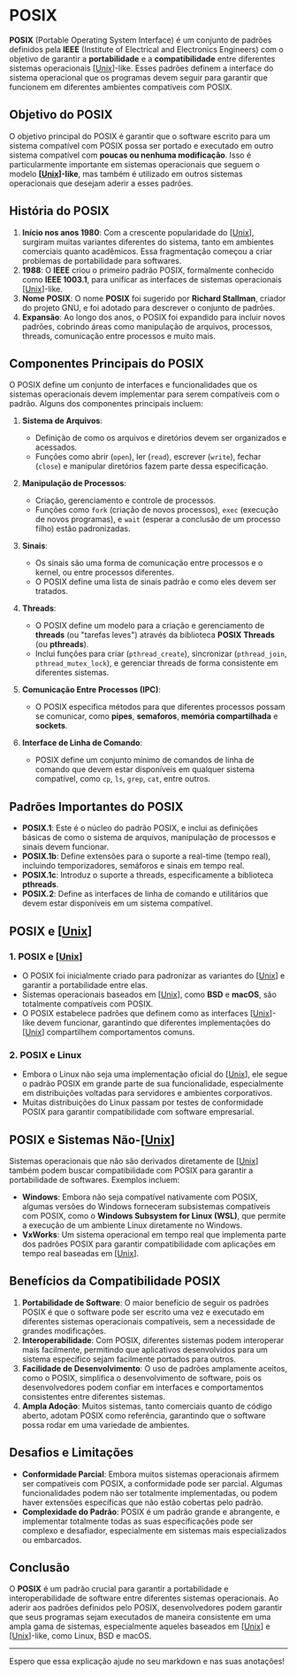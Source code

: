 # POSIX

**POSIX** (Portable Operating System Interface) é um conjunto de padrões definidos pela **IEEE** (Institute of Electrical and Electronics Engineers) com o objetivo de garantir a **portabilidade** e a **compatibilidade** entre diferentes sistemas operacionais [[Unix]]-like. Esses padrões definem a interface do sistema operacional que os programas devem seguir para garantir que funcionem em diferentes ambientes compatíveis com POSIX.

## Objetivo do POSIX

O objetivo principal do POSIX é garantir que o software escrito para um sistema compatível com POSIX possa ser portado e executado em outro sistema compatível com **poucas ou nenhuma modificação**. Isso é particularmente importante em sistemas operacionais que seguem o modelo **[[Unix]]-like**, mas também é utilizado em outros sistemas operacionais que desejam aderir a esses padrões.

## História do POSIX

1. **Início nos anos 1980**: Com a crescente popularidade do [[Unix]], surgiram muitas variantes diferentes do sistema, tanto em ambientes comerciais quanto acadêmicos. Essa fragmentação começou a criar problemas de portabilidade para softwares.
2. **1988**: O **IEEE** criou o primeiro padrão POSIX, formalmente conhecido como **IEEE 1003.1**, para unificar as interfaces de sistemas operacionais [[Unix]]-like.
3. **Nome POSIX**: O nome **POSIX** foi sugerido por **Richard Stallman**, criador do projeto GNU, e foi adotado para descrever o conjunto de padrões.
4. **Expansão**: Ao longo dos anos, o POSIX foi expandido para incluir novos padrões, cobrindo áreas como manipulação de arquivos, processos, threads, comunicação entre processos e muito mais.

## Componentes Principais do POSIX

O POSIX define um conjunto de interfaces e funcionalidades que os sistemas operacionais devem implementar para serem compatíveis com o padrão. Alguns dos componentes principais incluem:

1. **Sistema de Arquivos**:

   - Definição de como os arquivos e diretórios devem ser organizados e acessados.
   - Funções como abrir (`open`), ler (`read`), escrever (`write`), fechar (`close`) e manipular diretórios fazem parte dessa especificação.
2. **Manipulação de Processos**:

   - Criação, gerenciamento e controle de processos.
   - Funções como `fork` (criação de novos processos), `exec` (execução de novos programas), e `wait` (esperar a conclusão de um processo filho) estão padronizadas.
3. **Sinais**:

   - Os sinais são uma forma de comunicação entre processos e o kernel, ou entre processos diferentes.
   - O POSIX define uma lista de sinais padrão e como eles devem ser tratados.
4. **Threads**:

   - O POSIX define um modelo para a criação e gerenciamento de **threads** (ou "tarefas leves") através da biblioteca **POSIX Threads** (ou **pthreads**).
   - Inclui funções para criar (`pthread_create`), sincronizar (`pthread_join`, `pthread_mutex_lock`), e gerenciar threads de forma consistente em diferentes sistemas.
5. **Comunicação Entre Processos (IPC)**:

   - O POSIX especifica métodos para que diferentes processos possam se comunicar, como **pipes**, **semaforos**, **memória compartilhada** e **sockets**.
6. **Interface de Linha de Comando**:

   - POSIX define um conjunto mínimo de comandos de linha de comando que devem estar disponíveis em qualquer sistema compatível, como `cp`, `ls`, `grep`, `cat`, entre outros.

## Padrões Importantes do POSIX

- **POSIX.1**: Este é o núcleo do padrão POSIX, e inclui as definições básicas de como o sistema de arquivos, manipulação de processos e sinais devem funcionar.
- **POSIX.1b**: Define extensões para o suporte a real-time (tempo real), incluindo temporizadores, semáforos e sinais em tempo real.
- **POSIX.1c**: Introduz o suporte a threads, especificamente a biblioteca **pthreads**.
- **POSIX.2**: Define as interfaces de linha de comando e utilitários que devem estar disponíveis em um sistema compatível.

## POSIX e [[Unix]]

### 1. **POSIX e [[Unix]]**

- O POSIX foi inicialmente criado para padronizar as variantes do [[Unix]] e garantir a portabilidade entre elas.
- Sistemas operacionais baseados em [[Unix]], como **BSD** e **macOS**, são totalmente compatíveis com POSIX.
- O POSIX estabelece padrões que definem como as interfaces [[Unix]]-like devem funcionar, garantindo que diferentes implementações do [[Unix]] compartilhem comportamentos comuns.

### 2. **POSIX e Linux**

- Embora o Linux não seja uma implementação oficial do [[Unix]], ele segue o padrão POSIX em grande parte de sua funcionalidade, especialmente em distribuições voltadas para servidores e ambientes corporativos.
- Muitas distribuições do Linux passam por testes de conformidade POSIX para garantir compatibilidade com software empresarial.

## POSIX e Sistemas Não-[[Unix]]

Sistemas operacionais que não são derivados diretamente de [[Unix]] também podem buscar compatibilidade com POSIX para garantir a portabilidade de softwares. Exemplos incluem:

- **Windows**: Embora não seja compatível nativamente com POSIX, algumas versões do Windows forneceram subsistemas compatíveis com POSIX, como o **Windows Subsystem for Linux (WSL)**, que permite a execução de um ambiente Linux diretamente no Windows.
- **VxWorks**: Um sistema operacional em tempo real que implementa parte dos padrões POSIX para garantir compatibilidade com aplicações em tempo real baseadas em [[Unix]].

## Benefícios da Compatibilidade POSIX

1. **Portabilidade de Software**: O maior benefício de seguir os padrões POSIX é que o software pode ser escrito uma vez e executado em diferentes sistemas operacionais compatíveis, sem a necessidade de grandes modificações.
2. **Interoperabilidade**: Com POSIX, diferentes sistemas podem interoperar mais facilmente, permitindo que aplicativos desenvolvidos para um sistema específico sejam facilmente portados para outros.
3. **Facilidade de Desenvolvimento**: O uso de padrões amplamente aceitos, como o POSIX, simplifica o desenvolvimento de software, pois os desenvolvedores podem confiar em interfaces e comportamentos consistentes entre diferentes sistemas.
4. **Ampla Adoção**: Muitos sistemas, tanto comerciais quanto de código aberto, adotam POSIX como referência, garantindo que o software possa rodar em uma variedade de ambientes.

## Desafios e Limitações

- **Conformidade Parcial**: Embora muitos sistemas operacionais afirmem ser compatíveis com POSIX, a conformidade pode ser parcial. Algumas funcionalidades podem não ser totalmente implementadas, ou podem haver extensões específicas que não estão cobertas pelo padrão.
- **Complexidade do Padrão**: POSIX é um padrão grande e abrangente, e implementar totalmente todas as suas especificações pode ser complexo e desafiador, especialmente em sistemas mais especializados ou embarcados.

## Conclusão

O **POSIX** é um padrão crucial para garantir a portabilidade e interoperabilidade de software entre diferentes sistemas operacionais. Ao aderir aos padrões definidos pelo POSIX, desenvolvedores podem garantir que seus programas sejam executados de maneira consistente em uma ampla gama de sistemas, especialmente aqueles baseados em [[Unix]] e [[Unix]]-like, como Linux, BSD e macOS.

---

Espero que essa explicação ajude no seu markdown e nas suas anotações!


[//begin]: # "Autogenerated link references for markdown compatibility"
[Unix]: UNIX.md "Unix"
[//end]: # "Autogenerated link references"
